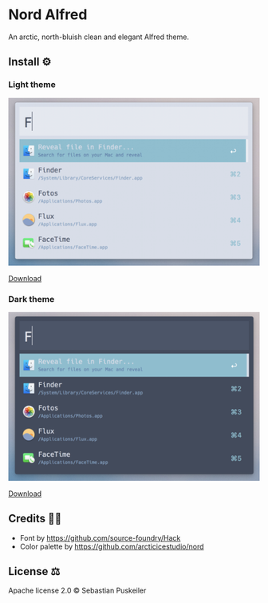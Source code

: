 # Nord Alfred
An arctic, north-bluish clean and elegant Alfred theme.

Install ⚙️
----------------
### Light theme
<img src="https://github.com/codeBud7/nord-alfred/blob/master/light-sample.png">

[Download](https://github.com/codeBud7/nord-alfred/blob/master/Nord%20Light.alfredappearance)

### Dark theme
<img src="https://github.com/codeBud7/nord-alfred/blob/master/dark-sample.png">

[Download](https://github.com/codeBud7/nord-alfred/blob/master/Nord%20Dark.alfredappearance)

Credits 🙌🏻
----------------
- Font by https://github.com/source-foundry/Hack
- Color palette by https://github.com/arcticicestudio/nord

License ⚖️
----------------
Apache license 2.0 © Sebastian Puskeiler
